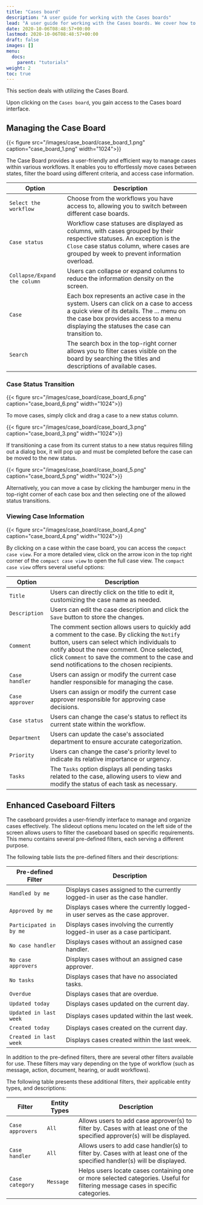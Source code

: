 ```yaml
---
title: "Cases board"
description: "A user guide for working with the Cases boards"
lead: "A user guide for working with the Cases boards. We cover how to create, update and manage Cases boards."
date: 2020-10-06T08:48:57+00:00
lastmod: 2020-10-06T08:48:57+00:00
draft: false
images: []
menu:
  docs:
    parent: "tutorials"
weight: 2
toc: true
---
```

This section deals with utilizing the Cases Board.

Upon clicking on the `Cases board`, you gain access to the Cases board interface.

## Managing the Case Board

{{< figure src="/images/case_board/case_board_1.png" caption="case_board_1.png" width="1024">}}

The Case Board provides a user-friendly and efficient way to manage cases within various workflows. It enables you to effortlessly move cases between states, filter the board using different criteria, and access case information.

| Option | Description |
| --- | --- |
| `Select the workflow` | Choose from the workflows you have access to, allowing you to switch between different case boards. |
| `Case status` | Workflow case statuses are displayed as columns, with cases grouped by their respective statuses. An exception is the `Close` case status column, where cases are grouped by week to prevent information overload. |
| `Collapse/Expand the column` | Users can collapse or expand columns to reduce the information density on the screen. |
| `Case` | Each box represents an active case in the system. Users can click on a case to access a quick view of its details. The ... menu on the case box provides access to a menu displaying the statuses the case can transition to. |
| `Search` | The search box in the top-right corner allows you to filter cases visible on the board by searching the titles and descriptions of available cases.|

### Case Status Transition

{{< figure src="/images/case_board/case_board_6.png" caption="case_board_6.png" width="1024">}}

To move cases, simply click and drag a case to a new status column. 

{{< figure src="/images/case_board/case_board_3.png" caption="case_board_3.png" width="1024">}}

If transitioning a case from its current status to a new status requires filling out a dialog box, it will pop up and must be completed before the case can be moved to the new status.

{{< figure src="/images/case_board/case_board_5.png" caption="case_board_5.png" width="1024">}}

Alternatively, you can move a case by clicking the hamburger menu in the top-right corner of each case box and then selecting one of the allowed status transitions.

### Viewing Case Information

{{< figure src="/images/case_board/case_board_4.png" caption="case_board_4.png" width="1024">}}

By clicking on a case within the case board, you can access the `compact case view`. For a more detailed view, click on the arrow icon in the top right corner of the `compact case view` to open the full case view. The `compact case view` offers several useful options:

| Option | Description |
| --- | --- |
| `Title` | Users can directly click on the title to edit it, customizing the case name as needed. |
| `Description` | Users can edit the case description and click the `Save` button to store the changes. |
| `Comment` | The comment section allows users to quickly add a comment to the case. By clicking the `Notify` button, users can select which individuals to notify about the new comment. Once selected, click `Comment` to save the comment to the case and send notifications to the chosen recipients. |
| `Case handler` | Users can assign or modify the current case handler responsible for managing the case. |
| `Case approver` | Users can assign or modify the current case approver responsible for approving case decisions. |
| `Case status` | Users can change the case's status to reflect its current state within the workflow. |
| `Department` | Users can update the case's associated department to ensure accurate categorization. |
| `Priority` | Users can change the case's priority level to indicate its relative importance or urgency. |
| `Tasks` | The `Tasks` option displays all pending tasks related to the case, allowing users to view and modify the status of each task as necessary. |

## Enhanced Caseboard Filters

The caseboard provides a user-friendly interface to manage and organize cases effectively. The slideout options menu located on the left side of the screen allows users to filter the caseboard based on specific requirements. This menu contains several pre-defined filters, each serving a different purpose.

The following table lists the pre-defined filters and their descriptions:

| Pre-defined Filter      | Description                                                                                   |
|-------------------------|-----------------------------------------------------------------------------------------------|
| `Handled by me`         | Displays cases assigned to the currently logged-in user as the case handler.                  |
| `Approved by me`        | Displays cases where the currently logged-in user serves as the case approver.                |
| `Participated in by me` | Displays cases involving the currently logged-in user as a case participant.                  |
| `No case handler`       | Displays cases without an assigned case handler.                                              |
| `No case approvers`     | Displays cases without an assigned case approver.                                             |
| `No tasks`              | Displays cases that have no associated tasks.                                                 |
| `Overdue`               | Displays cases that are overdue.                                                              |
| `Updated today`         | Displays cases updated on the current day.                                                    |
| `Updated in last week`  | Displays cases updated within the last week.                                                  |
| `Created today`         | Displays cases created on the current day.                                                    |
| `Created in last week`  | Displays cases created within the last week.                                                  |

In addition to the pre-defined filters, there are several other filters available for use. These filters may vary depending on the type of workflow (such as message, action, document, hearing, or audit workflows).

The following table presents these additional filters, their applicable entity types, and descriptions:

| Filter          | Entity Types | Description                                                                                                                  |
|-----------------|--------------|------------------------------------------------------------------------------------------------------------------------------|
| `Case approvers`| `All`        | Allows users to add case approver(s) to filter by. Cases with at least one of the specified approver(s) will be displayed.  |
| `Case handler`  | `All`        | Allows users to add case handler(s) to filter by. Cases with at least one of the specified handler(s) will be displayed.     |
| `Case category` | `Message`    | Helps users locate cases containing one or more selected categories. Useful for filtering message cases in specific categories.  |
